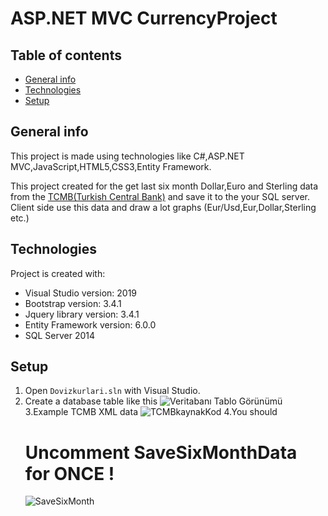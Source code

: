 # ASP.NET MVC CurrencyProject

## Table of contents
* [General info](#general-info)
* [Technologies](#technologies)
* [Setup](#setup)

## General info
This project is made using technologies like C#,ASP.NET MVC,JavaScript,HTML5,CSS3,Entity Framework.
 
This project created for the get last six month Dollar,Euro and Sterling data from the [TCMB(Turkish Central Bank)](https://www.tcmb.gov.tr/kurlar/today.xml) and save it to the your SQL server. Client side use this data and draw a lot graphs (Eur/Usd,Eur,Dollar,Sterling etc.)
	
## Technologies
Project is created with:
* Visual Studio version: 2019
* Bootstrap version: 3.4.1
* Jquery library version: 3.4.1
* Entity Framework version: 6.0.0
* SQL Server 2014
	
## Setup

1. Open `Dovizkurlari.sln` with Visual Studio.
2. Create a database table like this 
![Veritabanı Tablo Görünümü](https://user-images.githubusercontent.com/43846788/140271661-62428775-2566-481d-ba66-8f62c9e51989.png)
3.Example TCMB XML data
![TCMBkaynakKod](https://user-images.githubusercontent.com/43846788/140272171-3d70b3f2-26d8-4e26-8e12-ffce63278cd5.png)
4.You should <h1>Uncomment SaveSixMonthData for ONCE ! </h1>
![SaveSixMonth](https://user-images.githubusercontent.com/43846788/140272637-36db5e81-3afb-49f2-acbf-0e6ac9e112e1.png)
